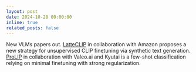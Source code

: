```yaml
---
layout: post
date: 2024-10-28 00:00:00
inline: true
related_posts: false
---
```


New VLMs papers out. <a href="https://arxiv.org/abs/2410.08211" rel="noopener noreferrer" target="_blank">LatteCLIP</a> in collaboration with Amazon proposes a new strategy for unsupervised CLIP finetuning via synthetic text generation. <a href="https://arxiv.org/abs/2410.05270" rel="noopener noreferrer" target="_blank">ProLIP</a> in collaboration with Valeo.ai and Kyutai is a few-shot classification relying on minimal finetuning with strong regularization.
